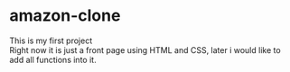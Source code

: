 # amazon-clone
This is my first project
<br>
Right now it is just a front page using HTML and CSS, later i would like to add all functions into it.
